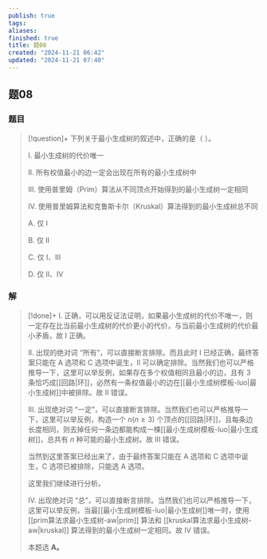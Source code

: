```yaml
---
publish: true
tags: 
aliases: 
finished: true
title: 题08
created: "2024-11-21 06:42"
updated: "2024-11-21 07:40"
---
```

## 题08
### 题目
> [!question]+
> 下列关于最小生成树的叙述中，正确的是（ ）。
> 
> I. 最小生成树的代价唯一
> 
> II. 所有权值最小的边一定会出现在所有的最小生成树中
> 
> III. 使用普里姆（Prim）算法从不同顶点开始得到的最小生成树一定相同
> 
> IV. 使用普里姆算法和克鲁斯卡尔（Kruskal）算法得到的最小生成树总不同
> 
> A. 仅 I
> 
> B. 仅 II
> 
> C. 仅 I、III
> 
> D. 仅 II、IV
### 解
> [!done]+
> I. 正确，可以用反证法证明，如果最小生成树的代价不唯一，则一定存在比当前最小生成树的代价更小的代价，与当前最小生成树的代价最小矛盾，故 I 正确。
> 
> II. 出现的绝对词 “所有”，可以直接断言排除。而且此时 I 已经正确，最终答案只能在 A 选项和 C 选项中诞生，II 可以确定排除。当然我们也可以严格推导一下，这里可以举反例，如果存在多个权值相同且最小的边，且有 3 条恰巧成[[回路|环]]，必然有一条权值最小的边在[[最小生成树模板-luo|最小生成树]]中被排除。故 II 错误。
> 
> III. 出现绝对词 “一定”，可以直接断言排除。当然我们也可以严格推导一下，这里可以举反例，构造一个 $n(n\ge3)$ 个顶点的[[回路|环]]，且每条边长度相同，则去掉任何一条边都能构成一棵[[最小生成树模板-luo|最小生成树]]，总共有 $n$ 种可能的最小生成树。故 III 错误。
> 
> 当然到这里答案已经出来了，由于最终答案只能在 A 选项和 C 选项中诞生，C 选项已被排除，只能选 A 选项。
> 
> 这里我们继续进行分析。
> 
> IV. 出现绝对词 “总”，可以直接断言排除。当然我们也可以严格推导一下，这里可以举反例，当最[[最小生成树模板-luo|最小生成树]]唯一时，使用 [[prim算法求最小生成树-aw|prim]] 算法和 [[kruskal算法求最小生成树-aw|kruskal]] 算法得到的最小生成树一定相同。故 IV 错误。
> 
> 本题选 **A。**